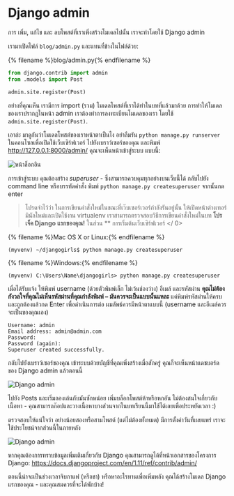 # Django admin

การ เพิ่ม, แก้ไข และ ลบโพสต์ที่เราเพิ่งสร้างโมเดลไปนั้น เราจะทำโดยใช้ Django admin

เรามาเปิดไฟล์ `blog/admin.py` และแทนที่ข้างในไฟล์ด้วย:

{% filename %}blog/admin.py{% endfilename %}

```python
from django.contrib import admin
from .models import Post

admin.site.register(Post)
```

อย่างที่คุณเห็น เรามีการ import (รวม) โมเดลโพสต์ที่เราได้ทำในบทที่แล้วมาด้วย การทำให้โมเดลของเราปรากฎในหน้า admin เราต้องทำการลงทะเบียนโมเดลของเรา โดยใช้ `admin.site.register(Post)`.

เอาล่ะ มาดูกันว่าโมเดลโพสต์ของเราหน้าตาเป็นไง อย่าลืมรัน `python manage.py runserver` ในคอนโซลเพื่อเปิดใช้เว็บเซิร์ฟเวอร์ ไปยังเบราว์เซอร์ของคุณ และพิมพ์ http://127.0.0.1:8000/admin/ คุณจะเห็นหน้าเข้าสู่ระบบ แบบนี้:

![หน้าล็อกอิน](images/login_page2.png)

การเข้าสู่ระบบ คุณต้องสร้าง *superuser* - ซึ่งสามารถควบคุมทุกอย่างบนเว็บนี้ได้ กลับไปยัง command line หรือบรรทัดคำสั่ง พิมพ์ `python manage.py createsuperuser` จากนั้นกด enter

> โปรดจำไว้ว่า ในการเขียนคำสั่งใหม่ในขณะที่เว๊บเซอร์เวอร์กำลังรันอยู่นั้น ให้เปิดหน้าต่างเทอร์มินัลใหม่และเปิดใช้งาน virtualenv เราสามารถตรวจสอบวิธีการเขียนคำสั่งใหม่ในบท **โปรเจ็ค Django แรกของคุณ!** ในส่วน ** การเริ่มต้นเว็บเซิร์ฟเวอร์ </ 0></p> </blockquote> 
> 
> {% filename %}Mac OS X or Linux:{% endfilename %}
> 
>     (myvenv) ~/djangogirls$ python manage.py createsuperuser
>     
> 
> {% filename %}Windows:{% endfilename %}
> 
>     (myvenv) C:\Users\Name\djangogirls> python manage.py createsuperuser
>     
> 
> เมื่อได้รับแจ้ง ให้พิมพ์ username (ด้วยตัวพิมพ์เล็ก ไม่เว้นช่องว่าง) อีเมล์ และรหัสผ่าน **คุณไม่ต้องกังวลใจที่คุณไม่เห็นรหัสผ่านที่คุณกำลังพิมพ์ – มันควรจะเป็นแบบนั้นแหละ** แค่พิมพ์รหัสผ่านให้ครบและถูกต้องแล้วกด Enter เพื่อดำเนินการต่อ ผมลัพธ์ควรมีหน้าตาแบบนี้ (username และอีเมล์ควรจะเป็นของคุณเอง)
> 
>     Username: admin
>     Email address: admin@admin.com
>     Password:
>     Password (again):
>     Superuser created successfully.
>     
> 
> กลับไปยังเบราว์เซอร์ของคุณ เข้าระบบด้วยบัญชีที่คุณเพิ่งสร้างเมื่อสักครู่ คุณก็จะเห็นหน้าแดชบอร์ดของ Django admin แล้วตอนนี้
> 
> ![Django admin](images/django_admin3.png)
> 
> ไปยัง Posts และเริ่มลองเล่นกับมันซักหน่อย เพิ่มบล็อกโพสต์ห้าหรือหกอัน ไม่ต้องสนใจเกี่ยวกับเนื้อหา - คุณสามารถก๊อปและวางเนื้อหาบางส่วนจากในบทเรียนนี้มาใช้ได้เลยเพื่อประหยัดเวลา :)
> 
> ตรวจสอบให้แน่ใจว่า อย่างน้อยสองหรือสามโพสต์ (แต่ไม่ต้องทั้งหมด) มีการตั้งค่าวันที่เผยแพร่ เราจะใช้ประโยชน์จากส่วนนี้ในภายหลัง
> 
> ![Django admin](images/edit_post3.png)
> 
> หากคุณต้องการทราบข้อมูลเพิ่มเติมเกี่ยวกับ Django คุณสามารถดูได้ที่หน้าเอกสารของโครงการ Django: https://docs.djangoproject.com/en/1.11/ref/contrib/admin/
> 
> ตอนนี้น่าจะเป็นช่วงเวลาจิบกาแฟ (หรือชา) หรือหาอะไรทานเพื่อเพิ่มพลัง คุณได้สร้างโมเดล Django แรกของคุณ - และคุณสมควรที่จะได้พักบ้าง!